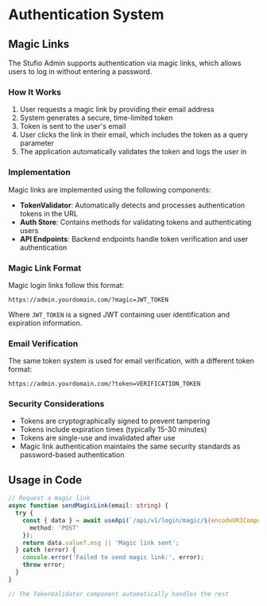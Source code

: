 # Authentication System

## Magic Links

The Stufio Admin supports authentication via magic links, which allows users to log in without entering a password.

### How It Works

1. User requests a magic link by providing their email address
2. System generates a secure, time-limited token
3. Token is sent to the user's email
4. User clicks the link in their email, which includes the token as a query parameter
5. The application automatically validates the token and logs the user in

### Implementation

Magic links are implemented using the following components:

- **TokenValidator**: Automatically detects and processes authentication tokens in the URL
- **Auth Store**: Contains methods for validating tokens and authenticating users
- **API Endpoints**: Backend endpoints handle token verification and user authentication

### Magic Link Format

Magic login links follow this format:
```
https://admin.yourdomain.com/?magic=JWT_TOKEN
```

Where `JWT_TOKEN` is a signed JWT containing user identification and expiration information.

### Email Verification

The same token system is used for email verification, with a different token format:
```
https://admin.yourdomain.com/?token=VERIFICATION_TOKEN
```

### Security Considerations

- Tokens are cryptographically signed to prevent tampering
- Tokens include expiration times (typically 15-30 minutes)
- Tokens are single-use and invalidated after use
- Magic link authentication maintains the same security standards as password-based authentication

## Usage in Code

```typescript
// Request a magic link
async function sendMagicLink(email: string) {
  try {
    const { data } = await useApi(`/api/v1/login/magic/${encodeURIComponent(email)}`, {
      method: 'POST'
    });
    return data.value?.msg || 'Magic link sent';
  } catch (error) {
    console.error('Failed to send magic link:', error);
    throw error;
  }
}

// The TokenValidator component automatically handles the rest
```